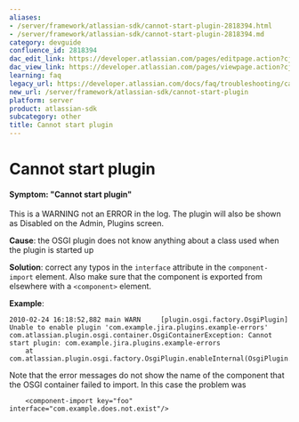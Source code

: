 ```yaml
---
aliases:
- /server/framework/atlassian-sdk/cannot-start-plugin-2818394.html
- /server/framework/atlassian-sdk/cannot-start-plugin-2818394.md
category: devguide
confluence_id: 2818394
dac_edit_link: https://developer.atlassian.com/pages/editpage.action?cjm=wozere&pageId=2818394
dac_view_link: https://developer.atlassian.com/pages/viewpage.action?cjm=wozere&pageId=2818394
learning: faq
legacy_url: https://developer.atlassian.com/docs/faq/troubleshooting/cannot-start-plugin
new_url: /server/framework/atlassian-sdk/cannot-start-plugin
platform: server
product: atlassian-sdk
subcategory: other
title: Cannot start plugin
---
```

# Cannot start plugin

#### Symptom: "Cannot start plugin"

This is a WARNING not an ERROR in the log. The plugin will also be shown as Disabled on the Admin, Plugins screen.

**Cause**: the OSGI plugin does not know anything about a class used when the plugin is started up

**Solution**: correct any typos in the `interface` attribute in the `component-import` element. Also make sure that the component is exported from elsewhere with a `<component>` element.

**Example**:

    2010-02-24 16:18:52,882 main WARN     [plugin.osgi.factory.OsgiPlugin] Unable to enable plugin 'com.example.jira.plugins.example-errors'
    com.atlassian.plugin.osgi.container.OsgiContainerException: Cannot start plugin: com.example.jira.plugins.example-errors
        at com.atlassian.plugin.osgi.factory.OsgiPlugin.enableInternal(OsgiPlugin.java:385)

Note that the error messages do not show the name of the component that the OSGI container failed to import. In this case the problem was

        <component-import key="foo" interface="com.example.does.not.exist"/>














































































































































































































































































































































































